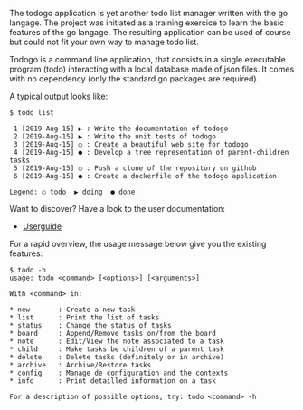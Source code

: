 The todogo application is yet another todo list manager written with
the go langage. The project was initiated as a training exercice to
learn the basic features of the go langage. The resulting application
can be used of course but could not fit your own way to manage todo
list.

Todogo is a command line application, that consists in a single
executable program (todo) interacting with a local database made of
json files. It comes with no dependency (only the standard go packages
are required).

A typical output looks like:

```shell
$ todo list

 1 [2019-Aug-15] ▶ : Write the documentation of todogo
 2 [2019-Aug-15] ▶ : Write the unit tests of todogo
 3 [2019-Aug-15] ○ : Create a beautiful web site for todogo
 4 [2019-Aug-15] ● : Develop a tree representation of parent-children tasks
 5 [2019-Aug-15] ○ : Push a clone of the repository on github
 6 [2019-Aug-15] ● : Create a dockerfile of the todogo application

Legend: ○ todo  ▶ doing  ● done

```

Want to discover? Have a look to the user documentation:

* [Userguide](doc/userguide.rst)

For a rapid overview, the usage message below give you the existing features:

``` shell
$ todo -h
usage: todo <command> [<options>] [<arguments>]

With <command> in:

* new       : Create a new task
* list      : Print the list of tasks
* status    : Change the status of tasks
* board     : Append/Remove tasks on/from the board
* note      : Edit/View the note associated to a task
* child     : Make tasks be children of a parent task
* delete    : Delete tasks (definitely or in archive)
* archive   : Archive/Restore tasks
* config    : Manage de configuration and the contexts
* info      : Print detailled information on a task

For a description of possible options, try: todo <command> -h
```
